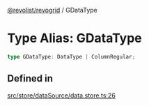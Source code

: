 [@revolist/revogrid](README.md) / GDataType

# Type Alias: GDataType

```ts
type GDataType: DataType | ColumnRegular;
```

## Defined in

[src/store/dataSource/data.store.ts:26](https://github.com/revolist/revogrid/blob/db3bbd7b3dfb60c01decc2efa78ae175ced1baa0/src/store/dataSource/data.store.ts#L26)
